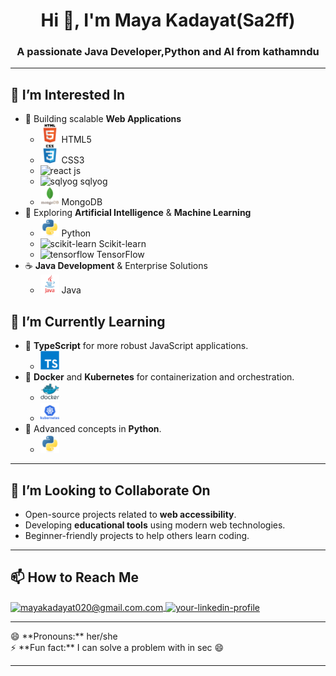 <!-- This is a comment, it won't show up. You can delete these comments. -->

<!-- GREETING -->
<h1 align="center">Hi 👋, I'm Maya Kadayat(Sa2ff)</h1>
<h3 align="center">A passionate Java Developer,Python and AI from kathamndu</h3>

<!-- Optional: A cool GIF or banner image -->
<!-- <p align="center"> <img src=""C:\Users\DELL\Downloads\avtar7.svg"" alt="coding gif" width="500"/> </p> -->

---

<!-- INTERESTS -->
## 👀 I’m Interested In

*   🚀 Building scalable **Web Applications**
    *   <img src="https://raw.githubusercontent.com/devicons/devicon/master/icons/html5/html5-original-wordmark.svg" alt="html5" width="30" height="30"/> HTML5
    *   <img src="https://raw.githubusercontent.com/devicons/devicon/master/icons/css3/css3-original-wordmark.svg" alt="css3" width="30" height="30"/> CSS3
    *   <img src="https://raw.githubusercontent.com/devicons/devicon/master/icons/js/js-original-wordmark.svg" alt="react" width="30" height="30"/> js
    *   <img src="https://raw.githubusercontent.com/devicons/devicon/master/icons/sqlyog/sqlyog-original-wordmark.svg" alt="sqlyog" width="30" height="30"/> sqlyog
    *   <img src="https://raw.githubusercontent.com/devicons/devicon/master/icons/mongodb/mongodb-original-wordmark.svg" alt="mongodb" width="30" height="30"/> MongoDB
*   🤖 Exploring **Artificial Intelligence** & **Machine Learning**
    *   <img src="https://raw.githubusercontent.com/devicons/devicon/master/icons/python/python-original.svg" alt="python" width="30" height="30"/> Python
    *   <img src="https://upload.wikimedia.org/wikipedia/commons/thumb/0/05/Scikit_learn_logo_small.svg/1200px-Scikit_learn_logo_small.svg.png" alt="scikit-learn" width="30" height="30"/> Scikit-learn
    *   <img src="https://www.tensorflow.org/images/tf_logo_social.png" alt="tensorflow" width="30" height="30"/> TensorFlow
*   ☕ **Java Development** & Enterprise Solutions
    *   <img src="https://raw.githubusercontent.com/devicons/devicon/master/icons/java/java-original-wordmark.svg" alt="java" width="30" height="30"/> Java

<!-- CURRENTLY LEARNING -->
## 🌱 I’m Currently Learning

*   🔷 **TypeScript** for more robust JavaScript applications.
    *   <img src="https://raw.githubusercontent.com/devicons/devicon/master/icons/typescript/typescript-original.svg" alt="typescript" width="30" height="30"/>
*   🐳 **Docker** and **Kubernetes** for containerization and orchestration.
    *   <img src="https://raw.githubusercontent.com/devicons/devicon/master/icons/docker/docker-original-wordmark.svg" alt="docker" width="30" height="30"/>
    *   <img src="https://raw.githubusercontent.com/devicons/devicon/master/icons/kubernetes/kubernetes-plain-wordmark.svg" alt="kubernetes" width="30" height="30"/>
*   🐍 Advanced concepts in **Python**.
    *   <img src="https://raw.githubusercontent.com/devicons/devicon/master/icons/python/python-original.svg" alt="python" width="30" height="30"/>

<!-- Be specific! What course? What framework? -->

---

<!-- COLLABORATION -->
## 💞️ I’m Looking to Collaborate On

*   Open-source projects related to **web accessibility**.
*   Developing **educational tools** using modern web technologies.
*   Beginner-friendly projects to help others learn coding.

<!-- What kind of projects excite you? What skills can you bring? -->

---

<!-- HOW TO REACH ME -->
## 📫 How to Reach Me

<p align="left">
  <a href="mailto:mayakadayat020@gmail.com" target="_blank">
    <img align="center" src="https://simpleicons.org/icons/gmail.svg" alt="mayakadayat020@gmail.com.com" height="30" width="40" />
  </a>
  <a href="https://www.linkedin.com/in/maya-kadayat-7a949a2a5/" target="_blank">
    <img align="center" src="https://raw.githubusercontent.com/rahuldkjain/github-profile-readme-generator/master/src/images/icons/Social/linked-in-alt.svg" alt="your-linkedin-profile" height="30" width="40" />
  </a>
  
  <!-- Add other platforms like Discord, a personal website, etc. -->
</p>

<!-- Only share what you're comfortable with making public. -->

---

<!-- PRONOUNS & FUN FACT -->
<p align="left">
  😄 **Pronouns:** her/she <br/>
  ⚡ **Fun fact:** I can solve  a problem with in sec 😄
</p>

---

<!-- OPTIONAL: GitHub Stats (these update automatically!) -->
<!--
<h3 align="left">📊 My GitHub Stats:</h3>
<p align="center">
  <img align="center" src="https://github-readme-stats.vercel.app/api?username=Sa2ff&show_icons=true&locale=en&theme=radical" alt="Sa2ff" />
  <img align="center" src="https://github-readme-stats.vercel.app/api/top-langs?username=Sa2ff&show_icons=true&locale=en&layout=compact&theme=radical" alt="Sa2ff" />
</p>
-->

<!--
  This is the standard comment GitHub adds. You can keep it or remove it.
  Sa2ff/Sa2ff is a ✨ special ✨ repository because its `README.md` (this file) appears on your GitHub profile.
  You can click the Preview link to take a look at your changes.
-->
